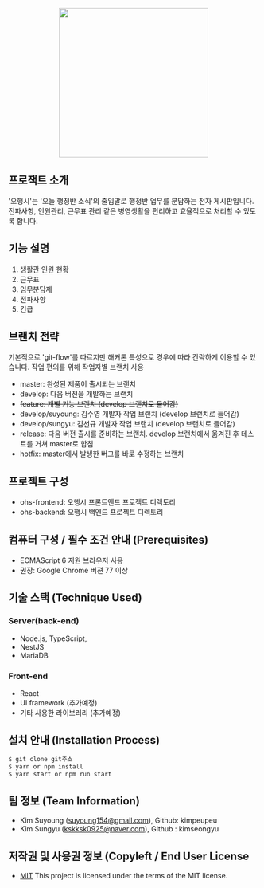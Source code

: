 <p align="center">
  <img src="https://user-images.githubusercontent.com/17894639/191041622-1bb896ab-ec3e-4a7d-8228-c62532bc522c.jpg" width="300" height="300">
</p>

## 프로잭트 소개
'오행시'는 '오늘 행정반 소식'의 줄임말로 행정반 업무를 분담하는 전자 게시판입니다.
전파사항, 인원관리, 근무표 관리 같은 병영생활을 편리하고 효율적으로 처리할 수 있도록 합니다.

## 기능 설명
1. 생활관 인원 현황
2. 근무표
3. 임무분담제
4. 전파사항
5. 긴급

## 브랜치 전략
기본적으로 'git-flow'를 따르지만 해커톤 특성으로 경우에 따라 간략하게 이용할 수 있습니다.
작업 편의를 위해 작업자별 브랜치 사용
 * master: 완성된 제품이 출시되는 브랜치
 * develop: 다음 버전을 개발하는 브랜치
 * ~~feature: 개별 기능 브랜치 (develop 브랜치로 들어감)~~
 * develop/suyoung: 김수영 개발자 작업 브랜치 (develop 브랜치로 들어감)
 * develop/sungyu: 김선규 개발자 작업 브랜치 (develop 브랜치로 들어감)
 * release: 다음 버전 출시를 준비하는 브랜치. develop 브랜치에서 옮겨진 후 테스트를 거쳐 master로 합침
 * hotfix: master에서 발생한 버그를 바로 수정하는 브랜치

## 프로젝트 구성
 - ohs-frontend: 오행시 프론트엔드 프로젝트 디렉토리
 - ohs-backend: 오행시 백엔드 프로젝트 디렉토리

## 컴퓨터 구성 / 필수 조건 안내 (Prerequisites)
* ECMAScript 6 지원 브라우저 사용
* 권장: Google Chrome 버젼 77 이상

## 기술 스택 (Technique Used) 
### Server(back-end)
 - Node.js, TypeScript,
 - NestJS 
 - MariaDB 
 
### Front-end
 - React 
 - UI framework (추가예정)
 - 기타 사용한 라이브러리 (추가예정)

## 설치 안내 (Installation Process)
```bash
$ git clone git주소
$ yarn or npm install
$ yarn start or npm run start
```
 
## 팀 정보 (Team Information)
- Kim Suyoung (suyoung154@gmail.com), Github: kimpeupeu
- Kim Sungyu (kskksk0925@naver.com), Github : kimseongyu

## 저작권 및 사용권 정보 (Copyleft / End User License
 * [MIT](https://github.com/kimpeupeu/WEB_OhHaengSi_Acrostic/blob/master/LICENSE)
This project is licensed under the terms of the MIT license.
